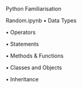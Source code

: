 Python Familiarisation

Random.ipynb 
• Data Types

• Operators

• Statements

• Methods & Functions

• Classes and Objects

• Inheritance 
